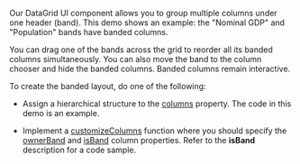 Our DataGrid UI component allows you to group multiple columns under one header (band). This demo shows an example: the "Nominal GDP" and "Population" bands have banded columns.

You can drag one of the bands across the grid to reorder all its banded columns simultaneously. You can also move the band to the column chooser and hide the banded columns. Banded columns remain interactive.

To create the banded layout, do one of the following:

* Assign a hierarchical structure to the [columns](/Documentation/ApiReference/UI_Components/dxDataGrid/Configuration/columns/) property. The code in this demo is an example.

* Implement a [customizeColumns](/Documentation/ApiReference/UI_Components/dxDataGrid/Configuration/#customizeColumns) function where you should specify the [ownerBand](/Documentation/ApiReference/UI_Components/dxDataGrid/Configuration/columns/#ownerBand) and [isBand](/Documentation/ApiReference/UI_Components/dxDataGrid/Configuration/columns/#isBand) column properties. Refer to the **isBand** description for a code sample.
